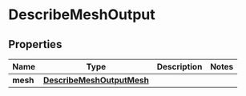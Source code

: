 

# DescribeMeshOutput

<zonbook></zonbook><xhtml></xhtml>

## Properties

| Name | Type | Description | Notes |
|------------ | ------------- | ------------- | -------------|
|**mesh** | [**DescribeMeshOutputMesh**](DescribeMeshOutputMesh.md) |  |  |



